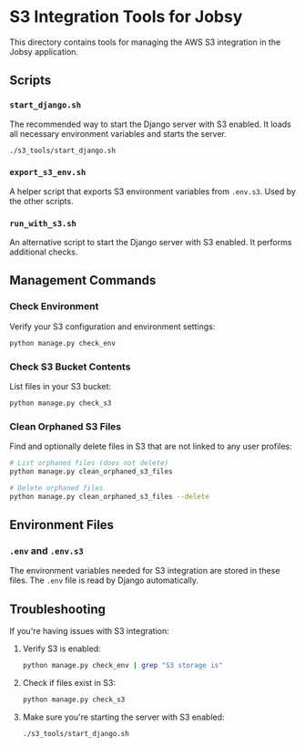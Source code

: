 # S3 Integration Tools for Jobsy

This directory contains tools for managing the AWS S3 integration in the Jobsy application.

## Scripts

### `start_django.sh`
The recommended way to start the Django server with S3 enabled. It loads all necessary environment variables and starts the server.

```bash
./s3_tools/start_django.sh
```

### `export_s3_env.sh`
A helper script that exports S3 environment variables from `.env.s3`. Used by the other scripts.

### `run_with_s3.sh`
An alternative script to start the Django server with S3 enabled. It performs additional checks.

## Management Commands

### Check Environment
Verify your S3 configuration and environment settings:

```bash
python manage.py check_env
```

### Check S3 Bucket Contents
List files in your S3 bucket:

```bash
python manage.py check_s3
```

### Clean Orphaned S3 Files
Find and optionally delete files in S3 that are not linked to any user profiles:

```bash
# List orphaned files (does not delete)
python manage.py clean_orphaned_s3_files

# Delete orphaned files
python manage.py clean_orphaned_s3_files --delete
```

## Environment Files

### `.env` and `.env.s3`
The environment variables needed for S3 integration are stored in these files. The `.env` file is read by Django automatically.

## Troubleshooting

If you're having issues with S3 integration:

1. Verify S3 is enabled:
   ```bash
   python manage.py check_env | grep "S3 storage is"
   ```

2. Check if files exist in S3:
   ```bash
   python manage.py check_s3
   ```

3. Make sure you're starting the server with S3 enabled:
   ```bash
   ./s3_tools/start_django.sh
   ``` 